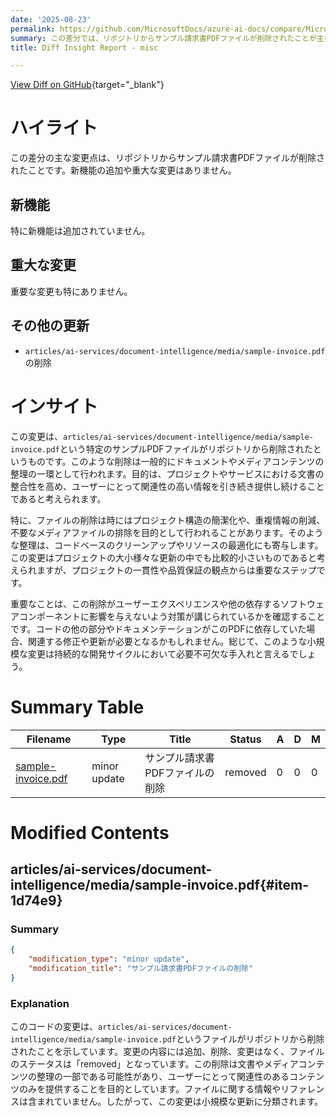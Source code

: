 ```yaml
---
date: '2025-08-23'
permalink: https://github.com/MicrosoftDocs/azure-ai-docs/compare/MicrosoftDocs:6ccc4b8...MicrosoftDocs:d96708b
summary: この差分では、リポジトリからサンプル請求書PDFファイルが削除されたことが主な変更点です。新機能の追加や重大な変更はなく、特に重要な更新もありません。この変更はドキュメントやメディアコンテンツの整理の一環であり、プロジェクトの整合性を高め、ユーザーに関連性の高い情報を提供し続けることが目的です。ファイルの削除はプロジェクト構造の簡潔化や重複情報の削減に寄与し、コードベースのクリーンアップにもつながります。このような小規模な変更は、持続的な開発サイクルにおいて必要不可欠です。
title: Diff Insight Report - misc

---
```


[View Diff on GitHub](https://github.com/MicrosoftDocs/azure-ai-docs/compare/MicrosoftDocs:6ccc4b8...MicrosoftDocs:d96708b){target="_blank"}

# ハイライト
この差分の主な変更点は、リポジトリからサンプル請求書PDFファイルが削除されたことです。新機能の追加や重大な変更はありません。

## 新機能
特に新機能は追加されていません。

## 重大な変更
重要な変更も特にありません。

## その他の更新
- `articles/ai-services/document-intelligence/media/sample-invoice.pdf`の削除

# インサイト
この変更は、`articles/ai-services/document-intelligence/media/sample-invoice.pdf`という特定のサンプルPDFファイルがリポジトリから削除されたというものです。このような削除は一般的にドキュメントやメディアコンテンツの整理の一環として行われます。目的は、プロジェクトやサービスにおける文書の整合性を高め、ユーザーにとって関連性の高い情報を引き続き提供し続けることであると考えられます。

特に、ファイルの削除は時にはプロジェクト構造の簡潔化や、重複情報の削減、不要なメディアファイルの排除を目的として行われることがあります。そのような整理は、コードベースのクリーンアップやリソースの最適化にも寄与します。この変更はプロジェクトの大小様々な更新の中でも比較的小さいものであると考えられますが、プロジェクトの一貫性や品質保証の観点からは重要なステップです。

重要なことは、この削除がユーザーエクスペリエンスや他の依存するソフトウェアコンポーネントに影響を与えないよう対策が講じられているかを確認することです。コードの他の部分やドキュメンテーションがこのPDFに依存していた場合、関連する修正や更新が必要となるかもしれません。総じて、このような小規模な変更は持続的な開発サイクルにおいて必要不可欠な手入れと言えるでしょう。

# Summary Table
|  Filename  | Type |    Title    | Status | A  | D  | M  |
|------------|------|-------------|--------|----|----|----|
| [sample-invoice.pdf](#item-1d74e9) | minor update | サンプル請求書PDFファイルの削除 | removed | 0 | 0 | 0 | 


# Modified Contents
## articles/ai-services/document-intelligence/media/sample-invoice.pdf{#item-1d74e9}

### Summary

```json
{
    "modification_type": "minor update",
    "modification_title": "サンプル請求書PDFファイルの削除"
}
```

### Explanation
このコードの変更は、`articles/ai-services/document-intelligence/media/sample-invoice.pdf`というファイルがリポジトリから削除されたことを示しています。変更の内容には追加、削除、変更はなく、ファイルのステータスは「removed」となっています。この削除は文書やメディアコンテンツの整理の一部である可能性があり、ユーザーにとって関連性のあるコンテンツのみを提供することを目的としています。ファイルに関する情報やリファレンスは含まれていません。したがって、この変更は小規模な更新に分類されます。


